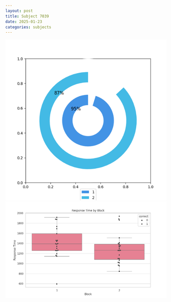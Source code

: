 ```yaml
---
layout: post
title: Subject 7039
date: 2025-01-23
categories: subjects
---
```


![](data/7039/run-3/7039__acc_test.png)
![](data/7039/run-3/7039_rt.png)
